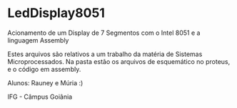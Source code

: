 # LedDisplay8051
Acionamento de um Display de 7 Segmentos com o Intel 8051 e a linguagem Assembly

Estes arquivos são relativos a um trabalho da matéria de Sistemas Microprocessados.
Na pasta estão os arquivos de esquemático no proteus, e o código em assembly.

Alunos: Rauney e Múria :)

IFG - Câmpus Goiânia
